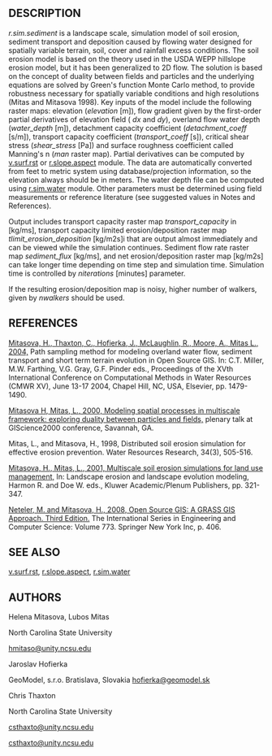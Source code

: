 
## DESCRIPTION

*r.sim.sediment* is a landscape scale, simulation
model of soil erosion, sediment transport and deposition caused by flowing
water designed for spatially variable terrain, soil, cover and
rainfall excess conditions. The soil erosion model is based on the theory
used in the USDA WEPP hillslope erosion model, but it has been generalized
to 2D flow. The solution is based on the concept of duality between fields and
particles and the underlying equations are solved by Green's
function Monte Carlo method, to provide robustness necessary for
spatially variable conditions and high resolutions (Mitas and Mitasova
1998). Key inputs of the model include the following raster maps:
elevation (*elevation* [m]), flow gradient given by the first-order partial
derivatives of elevation field ( *dx* and *dy*),
overland flow water depth (*water\_depth* [m]), detachment capacity coefficient
(*detachment\_coeff* [s/m]), transport capacity coefficient (*transport\_coeff* [s]),
critical shear stress (*shear\_stress* [Pa])
and surface roughness coefficient called Manning's n (*man* raster map).
Partial derivatives can be computed by [v.surf.rst](v.surf.rst.html)
or [r.slope.aspect](r.slope.aspect.html)
module. The data are automatically converted from feet to metric
system using database/projection information, so the elevation always should be in meters.
The water depth file can be computed using [r.sim.water](r.sim.water.html)
module. Other parameters must be determined using field measurements or
reference literature (see suggested values in Notes and References).

Output includes transport capacity raster map *transport\_capacity* in [kg/ms],
transport capacity limited erosion/deposition raster map
*tlimit\_erosion\_deposition* [kg/m2s]i that are output almost immediately and
can be viewed while the simulation continues. Sediment flow rate raster map
*sediment\_flux* [kg/ms], and net erosion/deposition raster map [kg/m2s]
can take longer time depending on time step and simulation time.
Simulation time is controlled by *niterations* [minutes] parameter.

If the resulting erosion/deposition map is noisy, higher number of walkers,
given by *nwalkers* should be used.

## REFERENCES

[Mitasova, H., Thaxton, C., Hofierka, J., McLaughlin, R., Moore, A., Mitas L., 2004,](http://fatra.cnr.ncsu.edu/~hmitaso/gmslab/papers/II.6.8_Mitasova_044.pdf)
Path sampling method for modeling overland water flow, sediment transport
and short term terrain evolution in Open Source GIS.
In: C.T. Miller, M.W. Farthing, V.G. Gray, G.F. Pinder eds.,
Proceedings of the XVth International Conference on Computational Methods in Water
Resources (CMWR XV), June 13-17 2004, Chapel Hill, NC, USA, Elsevier, pp. 1479-1490.

[Mitasova H, Mitas, L., 2000, Modeling spatial processes in multiscale framework:
exploring duality between particles and fields,](http://fatra.cnr.ncsu.edu/~hmitaso/gmslab/gisc00/duality.html)
plenary talk at GIScience2000 conference, Savannah, GA.

Mitas, L., and Mitasova, H., 1998, Distributed soil erosion simulation
for effective erosion prevention. Water Resources Research, 34(3), 505-516.

[Mitasova, H., Mitas, L., 2001, Multiscale soil erosion simulations for land use management,](http://fatra.cnr.ncsu.edu/~hmitaso/gmslab/papers/LLEmiterev1.pdf)
In: Landscape erosion and landscape evolution modeling, Harmon R. and Doe W. eds.,
Kluwer Academic/Plenum Publishers, pp. 321-347.

[Neteler, M. and Mitasova, H., 2008, Open Source GIS: A GRASS GIS Approach. Third Edition.](https://grassbook.org)
The International Series in Engineering and Computer Science: Volume 773. Springer New York Inc, p. 406.

## SEE ALSO

[v.surf.rst](v.surf.rst.html),
[r.slope.aspect](r.slope.aspect.html),
[r.sim.water](r.sim.water.html)

## AUTHORS

Helena Mitasova, Lubos Mitas

North Carolina State University

<hmitaso@unity.ncsu.edu>

Jaroslav Hofierka

GeoModel, s.r.o. Bratislava, Slovakia
<hofierka@geomodel.sk>

Chris Thaxton

North Carolina State University

<csthaxto@unity.ncsu.edu>

<csthaxto@unity.ncsu.edu>
